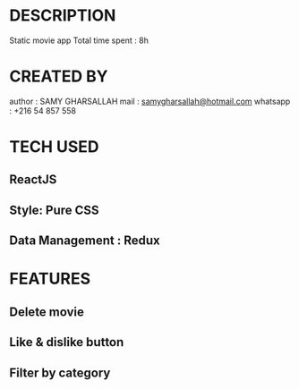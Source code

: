 # DESCRIPTION

Static movie app
Total time spent : 8h

# CREATED BY

author : SAMY GHARSALLAH
mail : samygharsallah@hotmail.com
whatsapp : +216 54 857 558

# TECH USED

## ReactJS

## Style: Pure CSS

## Data Management : Redux

# FEATURES

## Delete movie

## Like & dislike button

## Filter by category
